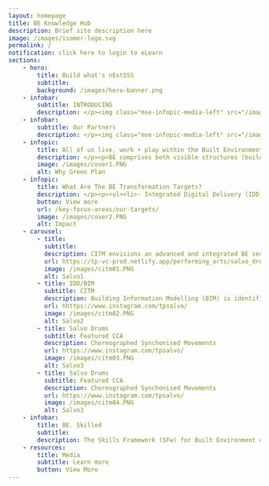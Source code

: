 ```yaml
---
layout: homepage
title: BE Knowledge Hub
description: Brief site description here
image: /images/isomer-logo.svg
permalink: /
notification: click here to login to eLearn
sections:
    - hero:
        title: Build what's nExtSSS
        subtitle: 
        background: /images/hero-banner.png
    - infobar:
        subtitle: INTRODUCING
        description: </p><img class="mse-infopic-media-left" src="/images/be01.PNG" alt="partner" /><p class="mse-none"> </p><img class="mse-infopic-media-left" src="/images/cover3.PNG" alt="partner" /><p class="mse-none">
    - infobar:
        subtitle: Our Partners
        description: </p><img class="mse-infopic-media-left" src="/images/partner2.PNG" alt="partner" /><p class="mse-none">
    - infopic:
        title: All of us live, work + play within the Built Environment
        description: </p><p>BE comprises both visible structures (buildings) & invisible infrastructure (pipes, cabling) that enable the connectivity and conveniences of our modern life. 
        image: /images/cover1.PNG
        alt: Why Green Plan
    - infopic:
        title: What Are The BE Transformation Targets?
        description: </p><p><ul><li>- Integrated Digital Delivery (IDD) up to 60 projects by 2020</li><li>- DfMA adoption to 40% by 2020</li><li>- Green 80% of building by 2030 </li><li> </li><li>By 2025, skills-training for:</li><li>- 20,000 in BIM/IDD</li><li>- 35,000 in DfMA</li><li>- 25,000 in Green Building Technology</li></ul>
        button: View more
        url: /key-focus-areas/our-targets/
        image: /images/cover2.PNG
        alt: Impact
    - carousel:
        - title: 
          subtitle:
          description: CITM envisions an advanced and integrated BE sector with adoption of leading technologies, led by progressive and collaborative firms; and supported by a skilled and competent workforce
          url: https://tp-vc-prod.netlify.app/performing_arts/salvo_drums/
          image: /images/citm01.PNG  
          alt: Salvo1
        - title: IDD/BIM
          subtitle: CITM
          description: Building Information Modelling (BIM) is identified as a key technology to improve productivity & level of integration across various disciplines across the entire construction value chain. Adoption of BIM is key to the success of Integrated Digital Delivery (IDD).
          url: hhttps://www.instagram.com/tpsalvo/
          image: /images/citm02.PNG
          alt: Salvo2
        - title: Salvo Drums
          subtitle: Featured CCA
          description: Choreographed Synchonised Movements
          url: https://www.instagram.com/tpsalvo/
          image: /images/citm03.PNG
          alt: Salvo3
        - title: Salvo Drums
          subtitle: Featured CCA
          description: Choreographed Synchonised Movements
          url: https://www.instagram.com/tpsalvo/
          image: /images/citm04.PNG
          alt: Salvo3
    - infobar:
        title: BE. Skilled
        subtitle: 
        description: The Skills Framework (SFw) for Built Environment contains info on the sector, occupations/job roles, skills & competencies required for each job role, career pathways, and list of training programmes to help facilitate skills upgrading & mastery</p><img class="mse-infopic-media-left" src="/images/sfw1.PNG" alt="partner" /><p class="mse-none"> </p><img class="mse-infopic-media-left" src="/images/sfw.PNG" alt="partner" /><p class="mse-none">
    - resources:
        title: Media
        subtitle: Learn more
        button: View More
---
```

